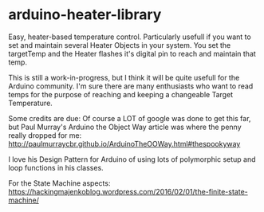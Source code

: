 # arduino-heater-library
Easy, heater-based temperature control. Particularly usefull if you want to set and maintain several Heater Objects in your system.  You set the targetTemp and the Heater flashes it's digital pin to reach and maintain that temp.

This is still a work-in-progress, but I think it will be quite usefull for the Arduino community. 
I'm sure there are many enthusiasts who want to read temps for the purpose of reaching and keeping a changeable Target Temperature.

Some credits are due:
  Of course a LOT of google was done to get this far, but Paul Murray's Arduino the Object Way article was where the penny really dropped   for me: http://paulmurraycbr.github.io/ArduinoTheOOWay.html#thespookyway 

  I love his Design Pattern for Arduino of using lots of polymorphic setup and loop functions in his classes. 

  For the State Machine aspects: https://hackingmajenkoblog.wordpress.com/2016/02/01/the-finite-state-machine/ 
